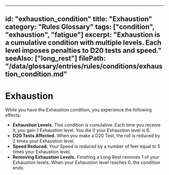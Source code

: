 
---
id: "exhaustion_condition"
title: "Exhaustion"
category: "Rules Glossary"
tags: ["condition", "exhaustion", "fatigue"]
excerpt: "Exhaustion is a cumulative condition with multiple levels. Each level imposes penalties to D20 tests and speed."
seeAlso: ["long_rest"]
filePath: "/data/glossary/entries/rules/conditions/exhaustion_condition.md"
---
# Exhaustion

While you have the Exhaustion condition, you experience the following effects:

*   **Exhaustion Levels.** This condition is cumulative. Each time you receive it, you gain 1 Exhaustion level. You die if your Exhaustion level is 6.
*   **D20 Tests Affected.** When you make a <span data-term-id="d20_test" class="glossary-term-link-from-markdown">D20 Test</span>, the roll is reduced by 2 times your Exhaustion level.
*   **Speed Reduced.** Your <span data-term-id="speed" class="glossary-term-link-from-markdown">Speed</span> is reduced by a number of feet equal to 5 times your Exhaustion level.
*   **Removing Exhaustion Levels.** Finishing a <span data-term-id="long_rest" class="glossary-term-link-from-markdown">Long Rest</span> removes 1 of your Exhaustion levels. When your Exhaustion level reaches 0, the condition ends.
